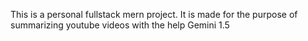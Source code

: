 This is a personal fullstack mern project. It is made for the purpose of summarizing youtube videos with the help Gemini 1.5
